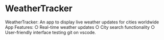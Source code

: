 # WeatherTracker
WeatherTracker: An app to display live weather updates for cities worldwide
App Features:
○ Real-time weather updates
○ City search functionality
○ User-friendly interface
testing git on vscode.